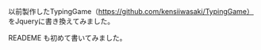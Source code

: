 以前製作したTypingGame（https://github.com/kensiiwasaki/TypingGame）
をJqueryに書き換えてみました。

READEME も初めて書いてみました。